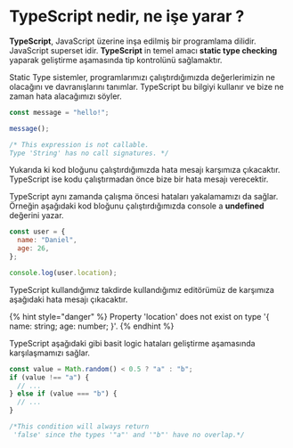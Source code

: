 # TypeScript nedir, ne işe yarar ?

**TypeScript**, JavaScript üzerine inşa edilmiş bir programlama dilidir. JavaScript superset idir. **TypeScript** in temel amacı **static type checking** yaparak geliştirme aşamasında tip kontrolünü sağlamaktır.

Static Type sistemler, programlarımızı çalıştırdığımızda değerlerimizin ne olacağını ve davranışlarını tanımlar. TypeScript bu bilgiyi kullanır ve bize ne zaman hata alacağımızı söyler.

```javascript
const message = "hello!";

message();

/* This expression is not callable.
Type 'String' has no call signatures. */
```

Yukarıda ki kod bloğunu çalıştırdığımızda hata mesajı karşımıza çıkacaktır. TypeScript ise kodu çalıştırmadan önce bize bir hata mesajı verecektir.

TypeScript aynı zamanda çalışma öncesi hataları yakalamamızı da sağlar. Örneğin aşağıdaki kod bloğunu çalıştırdığımızda console a **undefined** değerini yazar.

```javascript
const user = {
  name: "Daniel",
  age: 26,
};

console.log(user.location);
```

TypeScript kullandığımız takdirde kullandığımız editörümüz de karşımıza aşağıdaki hata mesajı çıkacaktır.

{% hint style="danger" %}
Property 'location' does not exist on type '{ name: string; age: number; }'.
{% endhint %}

TypeScript aşağıdaki gibi basit logic hataları geliştirme aşamasında karşılaşmamızı sağlar.

```javascript
const value = Math.random() < 0.5 ? "a" : "b";
if (value !== "a") {
  // ...
} else if (value === "b") {
  // ...
}

/*This condition will always return
 'false' since the types '"a"' and '"b"' have no overlap.*/
```

### 

